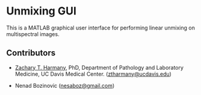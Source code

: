 # Unmixing GUI

This is a MATLAB graphical user interface for performing linear unmixing on multispectral images. 

## Contributors

- [Zachary T. Harmany](http://drz.ac), PhD, Department of Pathology and Laboratory Medicine, UC Davis Medical Center. (ztharmany@ucdavis.edu)

- Nenad Bozinovic (nesaboz@gmail.com)

